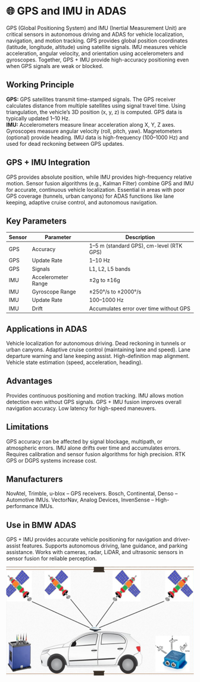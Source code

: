 # 🌐 GPS and IMU in ADAS
GPS (Global Positioning System) and IMU (Inertial Measurement Unit) are critical sensors in autonomous driving and ADAS for vehicle localization, navigation, and motion tracking. GPS provides global position coordinates (latitude, longitude, altitude) using satellite signals. IMU measures vehicle acceleration, angular velocity, and orientation using accelerometers and gyroscopes. Together, GPS + IMU provide high-accuracy positioning even when GPS signals are weak or blocked.

## Working Principle
**GPS:** GPS satellites transmit time-stamped signals. The GPS receiver calculates distance from multiple satellites using signal travel time. Using triangulation, the vehicle’s 3D position (x, y, z) is computed. GPS data is typically updated 1–10 Hz.  
**IMU:** Accelerometers measure linear acceleration along X, Y, Z axes. Gyroscopes measure angular velocity (roll, pitch, yaw). Magnetometers (optional) provide heading. IMU data is high-frequency (100–1000 Hz) and used for dead reckoning between GPS updates.

## GPS + IMU Integration
GPS provides absolute position, while IMU provides high-frequency relative motion. Sensor fusion algorithms (e.g., Kalman Filter) combine GPS and IMU for accurate, continuous vehicle localization. Essential in areas with poor GPS coverage (tunnels, urban canyons) for ADAS functions like lane keeping, adaptive cruise control, and autonomous navigation.

## Key Parameters
| Sensor | Parameter | Description |
|--------|-----------|-------------|
| GPS | Accuracy | 1–5 m (standard GPS), cm-level (RTK GPS) |
| GPS | Update Rate | 1–10 Hz |
| GPS | Signals | L1, L2, L5 bands |
| IMU | Accelerometer Range | ±2g to ±16g |
| IMU | Gyroscope Range | ±250°/s to ±2000°/s |
| IMU | Update Rate | 100–1000 Hz |
| IMU | Drift | Accumulates error over time without GPS |

## Applications in ADAS
Vehicle localization for autonomous driving. Dead reckoning in tunnels or urban canyons. Adaptive cruise control (maintaining lane and speed). Lane departure warning and lane keeping assist. High-definition map alignment. Vehicle state estimation (speed, acceleration, heading).

## Advantages
Provides continuous positioning and motion tracking. IMU allows motion detection even without GPS signals. GPS + IMU fusion improves overall navigation accuracy. Low latency for high-speed maneuvers.

## Limitations
GPS accuracy can be affected by signal blockage, multipath, or atmospheric errors. IMU alone drifts over time and accumulates errors. Requires calibration and sensor fusion algorithms for high precision. RTK GPS or DGPS systems increase cost.

## Manufacturers
NovAtel, Trimble, u-blox – GPS receivers. Bosch, Continental, Denso – Automotive IMUs. VectorNav, Analog Devices, InvenSense – High-performance IMUs.

## Use in BMW ADAS
GPS + IMU provides accurate vehicle positioning for navigation and driver-assist features. Supports autonomous driving, lane guidance, and parking assistance. Works with cameras, radar, LiDAR, and ultrasonic sensors in sensor fusion for reliable perception.

![image alt](Images/IMG_20251020_150751.jpg)
